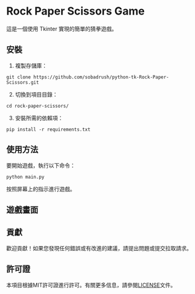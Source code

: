 #  Rock Paper Scissors Game
這是一個使用 Tkinter 實現的簡單的猜拳遊戲。

## 安裝

1. 複製存儲庫：
  ```
  git clone https://github.com/sobadrush/python-tk-Rock-Paper-Scissors.git
  ```

2. 切換到項目目錄：
  ```
  cd rock-paper-scissors/
  ```

3. 安裝所需的依賴項：
  ```
  pip install -r requirements.txt
  ```

## 使用方法

要開始遊戲，執行以下命令：
```
python main.py
```

按照屏幕上的指示進行遊戲。

## 遊戲畫面

## 貢獻

歡迎貢獻！如果您發現任何錯誤或有改進的建議，請提出問題或提交拉取請求。

## 許可證

本項目根據MIT許可證進行許可。有關更多信息，請參閱[LICENSE](LICENSE)文件。

